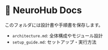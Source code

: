 # 🧠 NeuroHub Docs
このフォルダには設計書や手順書を保存します。
- `architecture.md`: 全体構成やモジュール設計
- `setup_guide.md`: セットアップ・実行方法
